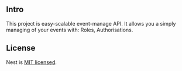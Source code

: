 ## Intro
This project is easy-scalable event-manage API. It allows you a simply managing of your events with: Roles, Authorisations. 


## License

Nest is [MIT licensed](https://github.com/nestjs/nest/blob/master/LICENSE).
